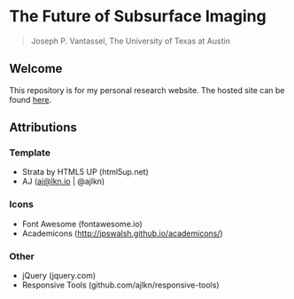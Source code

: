# The Future of Subsurface Imaging

> Joseph P. Vantassel, The University of Texas at Austin

## Welcome

This repository is for my personal research website. The hosted site can be
found [here](https://www.jpvantassel.com/).

## Attributions

### Template

- Strata by HTML5 UP (html5up.net)
- AJ (aj@lkn.io | @ajlkn)

### Icons

- Font Awesome (fontawesome.io)
- Academicons  (http://jpswalsh.github.io/academicons/)

### Other

- jQuery (jquery.com)
- Responsive Tools (github.com/ajlkn/responsive-tools)
